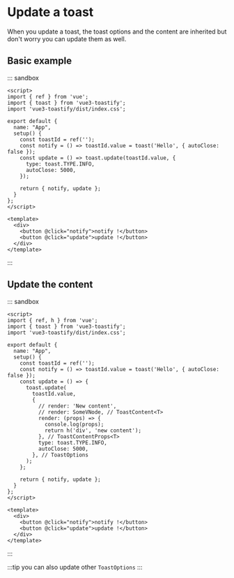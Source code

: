 # Update a toast

When you update a toast, the toast options and the content are inherited but don't worry you can update them as well.

## Basic example

::: sandbox
```vue App.vue
<script>
import { ref } from 'vue';
import { toast } from 'vue3-toastify';
import 'vue3-toastify/dist/index.css';

export default {
  name: "App",
  setup() {
    const toastId = ref('');
    const notify = () => toastId.value = toast('Hello', { autoClose: false });
    const update = () => toast.update(toastId.value, {
      type: toast.TYPE.INFO,
      autoClose: 5000,
    });

    return { notify, update };
  }
};
</script>

<template>
  <div>
    <button @click="notify">notify !</button>
    <button @click="update">update !</button>
  </div>
</template>
```
:::

## Update the content

::: sandbox
```vue App.vue
<script>
import { ref, h } from 'vue';
import { toast } from 'vue3-toastify';
import 'vue3-toastify/dist/index.css';

export default {
  name: "App",
  setup() {
    const toastId = ref('');
    const notify = () => toastId.value = toast('Hello', { autoClose: false });
    const update = () => {
      toast.update(
        toastId.value,
        {
          // render: 'New content',
          // render: SomeVNode, // ToastContent<T>
          render: (props) => {
            console.log(props);
            return h('div', 'new content');
          }, // ToastContentProps<T>
          type: toast.TYPE.INFO,
          autoClose: 5000,
        }, // ToastOptions
      );
    };

    return { notify, update };
  }
};
</script>

<template>
  <div>
    <button @click="notify">notify !</button>
    <button @click="update">update !</button>
  </div>
</template>
```
:::

:::tip
you can also update other `ToastOptions`
:::
